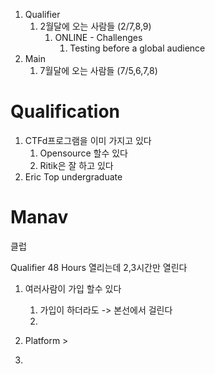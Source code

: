 
1. Qualifier
	1. 2월달에 오는 사람들 (2/7,8,9)
		1. ONLINE - Challenges
			1. Testing before a global audience
2. Main
	1. 7월달에 오는 사람들 (7/5,6,7,8)

# Qualification
1. CTFd프로그램을 이미 가지고 있다
	1. Opensource 할수 있다
	2. Ritik은 잘 하고 있다
2. Eric Top undergraduate


# Manav
클럽

Qualifier 48 Hours 열리는데 2,3시간만 열린다
1. 여러사람이 가입 할수 있다
	1. 가입이 하더라도 -> 본선에서 걸린다
	2. 

1. Platform >
2. 